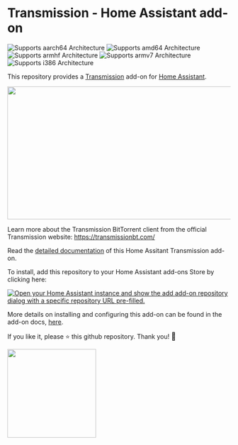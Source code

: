 # Transmission - Home Assistant add-on

![Supports aarch64 Architecture][aarch64-shield]
![Supports amd64 Architecture][amd64-shield]
![Supports armhf Architecture][armhf-shield]
![Supports armv7 Architecture][armv7-shield]
![Supports i386 Architecture][i386-shield]

This repository provides a [Transmission](https://transmissionbt.com/) add-on for [Home Assistant](https://www.home-assistant.io/).

<img src="https://raw.githubusercontent.com/linuxserver/docker-templates/master/linuxserver.io/img/transmission.png" width="720" height="300">


Learn more about the Transmission BitTorrent client from the official Transmission website: https://transmissionbt.com/

Read the [detailed documentation](./transmission) of this Home Assitant Transmission add-on.

To install, add this repository to your Home Assistant add-ons Store by clicking here:

[![Open your Home Assistant instance and show the add add-on repository dialog with a specific repository URL pre-filled.](https://my.home-assistant.io/badges/supervisor_add_addon_repository.svg)](https://my.home-assistant.io/redirect/supervisor_add_addon_repository/?repository_url=https%3A%2F%2Fgithub.com%2Fmaorcc%2Fhassio-addon-transmission)

More details on installing and configuring this add-on can be found in the add-on docs, [here](./transmission/).

If you like it, please ⭐ this github repository. Thank you! <big>🙏</big>

<img src="https://www.home-assistant.io/images/home-assistant-logo-vertical.svg" width="200" height="200">

<!--

Notes to developers after forking or using the github template feature:
- While developing comment out the 'image' key from 'example/config.yaml' to make the supervisor build the addon
  - Remember to put this back when pushing up your changes.
- When you merge to the 'main' branch of your repository a new build will be triggered.
  - Make sure you adjust the 'version' key in 'example/config.yaml' when you do that.
  - Make sure you update 'example/CHANGELOG.md' when you do that.
  - The first time this runs you might need to adjust the image configuration on github container registry to make it public
  - You may also need to adjust the github Actions configuration (Settings > Actions > General > Workflow > Read & Write)
- Adjust the 'image' key in 'example/config.yaml' so it points to your username instead of 'home-assistant'.
  - This is where the build images will be published to.
- Share your repository on the forums https://community.home-assistant.io/c/projects/9
- Do awesome stuff!
 -->

[aarch64-shield]: https://img.shields.io/badge/aarch64-yes-green.svg
[amd64-shield]: https://img.shields.io/badge/amd64-yes-green.svg
[armhf-shield]: https://img.shields.io/badge/armhf-yes-green.svg
[armv7-shield]: https://img.shields.io/badge/armv7-yes-green.svg
[i386-shield]: https://img.shields.io/badge/i386-yes-green.svg

